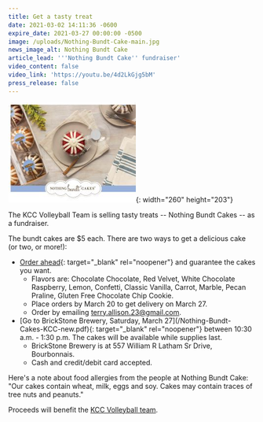 ```yaml
---
title: Get a tasty treat
date: 2021-03-02 14:11:36 -0600
expire_date: 2021-03-27 00:00:00 -0500
image: /uploads/Nothing-Bundt-Cake-main.jpg
news_image_alt: Nothing Bundt Cake
article_lead: '''Nothing Bundt Cake'' fundraiser'
video_content: false
video_link: 'https://youtu.be/4d2LkGjg5bM'
press_release: false
---
```

![](/uploads/nothing-bundt-cake-article.jpg){: width="260" height="203"}

The KCC Volleyball Team is selling tasty treats -- Nothing Bundt Cakes -- as a fundraiser.

The bundt cakes are $5 each. There are two ways to get a delicious cake (or two, or more\!):

* [Order ahead](/Nothing-Bundt-Cake-Preorder.PDF){: target="_blank" rel="noopener"} and guarantee the cakes you want.
  * Flavors are: Chocolate Chocolate, Red Velvet, White Chocolate Raspberry, Lemon, Confetti, Classic Vanilla, Carrot, Marble, Pecan Praline, Gluten Free Chocolate Chip Cookie.
  * Place orders by March 20 to get delivery on March 27.
  * Order by emailing [terry.allison.23@gmail.com](mailto:terry.allison.23@gmail.com?subject=Nothing%20Bundt%20Cake).&nbsp;
* [Go to BrickStone Brewery, Saturday, March 27](/Nothing-Bundt- Cakes-KCC-new.pdf){: target="_blank" rel="noopener"} between 10:30 a.m. - 1:30 p.m. The cakes will be available while supplies last.
  * BrickStone Brewery is at 557 William R Latham Sr Drive, Bourbonnais.
  * Cash and credit/debit card accepted.

Here's a note about food allergies from the people at Nothing Bundt Cake: "Our cakes contain wheat, milk, eggs and soy. Cakes may contain traces of tree nuts and peanuts."

Proceeds will benefit the [KCC Volleyball team](https://athletics.kcc.edu/volleyball/).
